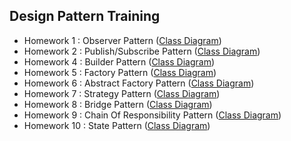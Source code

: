 ## Design Pattern Training

- Homework 1 : Observer Pattern ([Class Diagram](./docs/ObserverPatternClass.png))
- Homework 2 : Publish/Subscribe Pattern ([Class Diagram](./docs/PubSubPatternClass.png))
- Homework 4 : Builder Pattern ([Class Diagram](./docs/BuilderPatternClass.png))
- Homework 5 : Factory Pattern ([Class Diagram](./docs/FactoryPatternClass.png))
- Homework 6 : Abstract Factory Pattern ([Class Diagram](./docs/AbstractFactoryPatternClass.png))
- Homework 7 : Strategy Pattern ([Class Diagram](./docs/StrategyPatternClass.png))
- Homework 8 : Bridge Pattern ([Class Diagram](./docs/BridgePatternClass.png))
- Homework 9 : Chain Of Responsibility Pattern ([Class Diagram](./docs/CORPatternClass.png))
- Homework 10 : State Pattern ([Class Diagram](./docs/StatePatternClass.png))